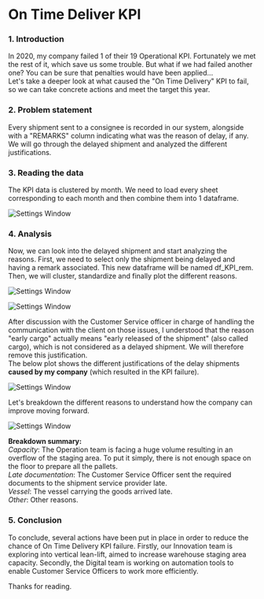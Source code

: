 # On Time Deliver KPI

### 1. Introduction
In 2020, my company failed 1 of their 19 Operational KPI. Fortunately we met the rest of it, which save us some trouble. But what if we had failed another one? You can be sure that penalties would have been applied... <br/>
Let's take a deeper look at what caused the "On Time Delivery" KPI to fail, so we can take concrete actions and meet the target this year.

### 2. Problem statement
Every shipment sent to a consignee is recorded in our system, alongside with a "REMARKS" column indicating what was the reason of delay, if any. We will go through the delayed shipment and analyzed the different justifications.

### 3. Reading the data
The KPI data is clustered by month. We need to load every sheet corresponding to each month and then combine them into 1 dataframe. 

![Settings Window](https://github.com/BriceChivu/On_Time_Delivery_KPI/blob/main/Pictures/fig1%20On%20Time%20Delivery%20KPI%20reading%20the%20data.png) 

### 4. Analysis
Now, we can look into the delayed shipment and start analyzing the reasons.
First, we need to select only the shipment being delayed and having a remark associated. This new dataframe will be named df_KPI_rem.
Then, we will cluster, standardize and finally plot the different reasons. 

![Settings Window](https://github.com/BriceChivu/On_Time_Delivery_KPI/blob/main/Pictures/fig%202%20Analysis%20On%20Time%20Delivery%20KPI.png) 

![Settings Window](https://github.com/BriceChivu/On_Time_Delivery_KPI/blob/main/Pictures/fig%203%20On%20Time%20Delivery%20plot%201%20with%20early%20cargo.png)

After discussion with the Customer Service officer in charge of handling the communication with the client on those issues, I understood that the reason "early cargo" actually means "early released of the shipment" (also called cargo), which is not considered as a delayed shipment. We will therefore remove this justification. <br/>
The below plot shows the different justifications of the delay shipments **caused by my company** (which resulted in the KPI failure).

![Settings Window](https://github.com/BriceChivu/On_Time_Delivery_KPI/blob/main/Pictures/fig%204%20On%20Time%20Delivery%20plot%202%20without%20early%20cargo.png)

Let's breakdown the different reasons to understand how the company can improve moving forward.

![Settings Window](https://github.com/BriceChivu/On_Time_Delivery_KPI/blob/main/Pictures/fig%205%20On%20Time%20Delivery%20breakdown.png)

**Breakdown summary:** <br/>
*Capacity*: The Operation team is facing a huge volume resulting in an overflow of the staging area. To put it simply, there is not enough space on the floor to prepare all the pallets. <br/>
*Late documentation*: The Customer Service Officer sent the required documents to the shipment service provider late. <br/>
*Vessel*: The vessel carrying the goods arrived late. <br/>
*Other*: Other reasons.

### 5. Conclusion
To conclude, several actions have been put in place in order to reduce the chance of On Time Delivery KPI failure.
Firstly, our Innovation team is exploring into vertical lean-lift, aimed to increase warehouse staging area capacity.
Secondly, the Digital team is working on automation tools to enable Customer Service Officers to work more efficiently.


Thanks for reading.

